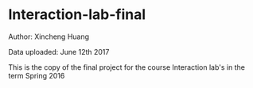 # Interaction-lab-final

Author: Xincheng Huang

Data uploaded: June 12th 2017

This is the copy of the final project for the course Interaction lab's in the term Spring 2016
